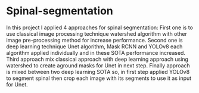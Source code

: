 # Spinal-segmentation

In this project I applied 4 approaches for spinal segmentation:
First one is to use classical image processing technique watershed algorithm with other image pre-processing method for increase performance.
Second one is deep learning technique Unet algorithm, Mask RCNN and YOLOv8 each algorithm applied individually and in these SOTA performance increased.
Third approach mix classical approach with deep learning approach using watershed to create aground masks for Unet in next step.
Finally approach is mixed between two deep learning SOTA so, in first step applied YOLOv8 to segment spinal then crop each image with its segments to use it as input for Unet.

